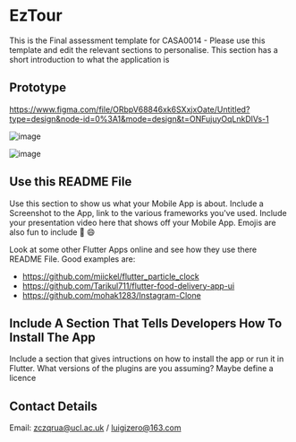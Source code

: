 # EzTour

This is the Final assessment template for CASA0014 - Please use this template and edit the relevant sections to personalise.
This section has a short introduction to what the application is

## Prototype

https://www.figma.com/file/ORbpV68846xk6SXxjxOate/Untitled?type=design&node-id=0%3A1&mode=design&t=ONFujuyOqLnkDlVs-1

![image](https://github.com/ChenRuan/casa0015-mbs/assets/145383140/dc3385d5-5d70-4e10-974f-0ae627a877cf)

![image](https://github.com/ChenRuan/casa0015-mbs/assets/145383140/49fe7559-b798-4a98-9a4e-39a1a8582502)

## Use this README File 

Use this section to show us what your Mobile App is about.   Include a Screenshot to the App, link to the various frameworks you've used. Include your presentation video here that shows off your Mobile App.   Emojis are also fun to include 📱 😄

Look at some other Flutter Apps online and see how they use there README File.  Good examples are:

- https://github.com/miickel/flutter_particle_clock
- https://github.com/Tarikul711/flutter-food-delivery-app-ui    
- https://github.com/mohak1283/Instagram-Clone


## Include A Section That Tells Developers How To Install The App

Include a section that gives intructions on how to install the app or run it in Flutter.  What versions of the plugins are you assuming?  Maybe define a licence

##  Contact Details

Email: zczqrua@ucl.ac.uk / luigizero@163.com
